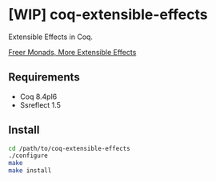 [WIP] coq-extensible-effects
============================

Extensible Effects in Coq.

[Freer Monads, More Extensible Effects](http://okmij.org/ftp/Haskell/extensible/)

Requirements
------------

- Coq 8.4pl6
- Ssreflect 1.5

Install
-------

```sh
cd /path/to/coq-extensible-effects
./configure
make
make install
```
